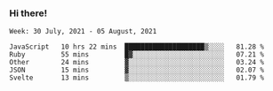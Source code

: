 ### Hi there!

<!--START_SECTION:waka-->
```text
Week: 30 July, 2021 - 05 August, 2021

JavaScript   10 hrs 22 mins  ████████████████████▒░░░░   81.28 % 
Ruby         55 mins         █▓░░░░░░░░░░░░░░░░░░░░░░░   07.21 % 
Other        24 mins         ▓░░░░░░░░░░░░░░░░░░░░░░░░   03.24 % 
JSON         15 mins         ▓░░░░░░░░░░░░░░░░░░░░░░░░   02.07 % 
Svelte       13 mins         ▒░░░░░░░░░░░░░░░░░░░░░░░░   01.79 % 
```
<!--END_SECTION:waka-->
